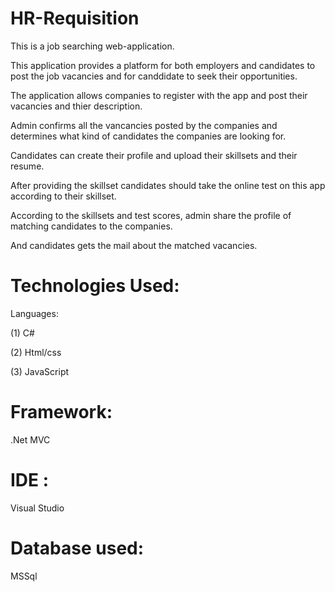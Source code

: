 # HR-Requisition
This is a job searching web-application.

This application provides a platform for both employers and candidates to post the job vacancies and for canddidate to seek their opportunities.

The application allows companies to register with the app and post their vacancies and thier description.

Admin confirms all the vancancies posted by the companies and determines what kind of candidates the companies are looking for.

Candidates can create their profile and upload their skillsets and their resume.

After providing the skillset candidates should take the online test on this app according to their skillset.

According to the skillsets and test scores, admin share the profile of matching candidates to the companies.

And candidates gets the mail about the matched vacancies.


# Technologies Used:

Languages:

(1) C#

(2) Html/css

(3) JavaScript

# Framework:
.Net MVC

# IDE :
Visual Studio

# Database used:
MSSql
